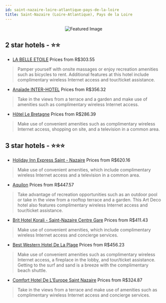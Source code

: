 ```yaml
---
id: saint-nazaire-loire-atlantique-pays-de-la-loire
title: Saint-Nazaire (Loire-Atlantique), Pays de la Loire
---
```


<center><img src="https://i.travelapi.com/hotels/30000000/29850000/29841700/29841666/350f0279_z.jpg" alt="Featured Image" /></center>


##  2 star hotels - ⭐️⭐️

-    [LA BELLE ETOILE](https://us.hurb.com/hotels/saint-nazaire-loire-atlantique/la-belle-etoile-JNP-JP934823?cmp=18055) Prices from R$303.55
   > Pamper yourself with onsite massages or enjoy recreation amenities such as bicycles to rent. Additional features at this hotel include complimentary wireless Internet access and tour/ticket assistance.
-    [Anaïade INTER-HOTEL](https://us.hurb.com/hotels/saint-nazaire-loire-atlantique/anaiade-inter-hotel-JNP-JP102006?cmp=18055) Prices from R$356.32
   > Take in the views from a terrace and a garden and make use of amenities such as complimentary wireless Internet access.
-    [Hôtel Le Bretagne](https://us.hurb.com/hotels/saint-nazaire-loire-atlantique/hotel-le-bretagne-JNP-JP039739?cmp=18055) Prices from R$286.39
   > Make use of convenient amenities such as complimentary wireless Internet access, shopping on site, and a television in a common area.

##  3 star hotels - ⭐️⭐️⭐️

-    [Holiday Inn Express Saint - Nazaire](https://us.hurb.com/hotels/saint-nazaire-loire-atlantique/holiday-inn-express-saint-nazaire-JNP-JP444209?cmp=18055) Prices from R$620.16
   > Make use of convenient amenities, which include complimentary wireless Internet access and a television in a common area.
-    [Aquilon](https://us.hurb.com/hotels/saint-nazaire-loire-atlantique/aquilon-JNP-JP407442?cmp=18055) Prices from R$447.57
   > Take advantage of recreation opportunities such as an outdoor pool or take in the view from a rooftop terrace and a garden. This Art Deco hotel also features complimentary wireless Internet access and tour/ticket assistance.
-    [Brit Hotel Korali - Saint-Nazaire Centre Gare](https://us.hurb.com/hotels/saint-nazaire-loire-atlantique/brit-hotel-korali-saint-nazaire-centre-gare-JNP-JP413306?cmp=18055) Prices from R$411.43
   > Make use of convenient amenities, which include complimentary wireless Internet access and concierge services.
-    [Best Western Hotel De La Plage](https://us.hurb.com/hotels/saint-nazaire-loire-atlantique/best-western-hotel-de-la-plage-JNP-JP825302?cmp=18055) Prices from R$456.23
   > Make use of convenient amenities such as complimentary wireless Internet access, a fireplace in the lobby, and tour/ticket assistance. Getting to the surf and sand is a breeze with the complimentary beach shuttle.
-    [Comfort Hotel De L'Europe Saint Nazaire](https://us.hurb.com/hotels/saint-nazaire-loire-atlantique/comfort-hotel-de-l-europe-saint-nazaire-JNP-JP086642?cmp=18055) Prices from R$324.87
   > Take in the views from a terrace and make use of amenities such as complimentary wireless Internet access and concierge services.
